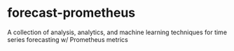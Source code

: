 # forecast-prometheus
A collection of analysis, analytics, and machine learning techniques for time series forecasting w/ Prometheus metrics
